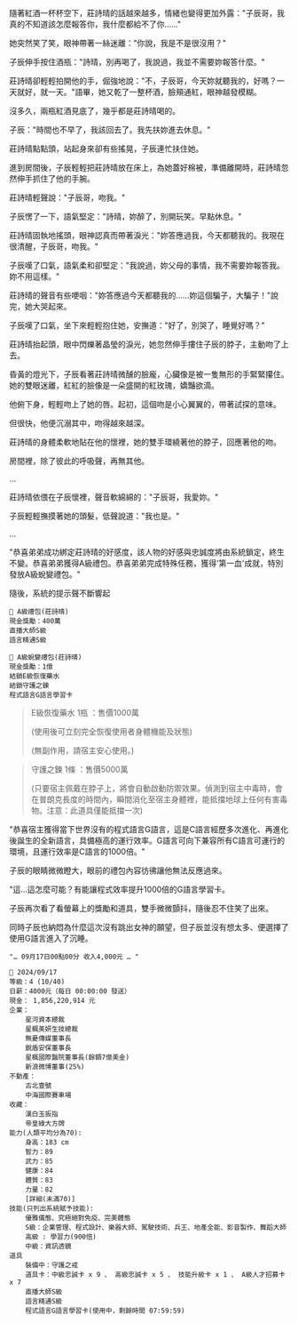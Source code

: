 隨著紅酒一杯杯空下，莊詩晴的話越來越多，情緒也變得更加外露："子辰哥，我真的不知道該怎麼報答你，我什麼都給不了你……"

她突然笑了笑，眼神帶著一絲迷離："你說，我是不是很沒用？"

子辰伸手按住酒瓶："詩晴，別再喝了，我說過，我並不需要妳報答什麼。"

莊詩晴卻輕輕拍開他的手，倔強地說："不，子辰哥，今天妳就聽我的，好嗎？一天就好，就一天。"語畢，她又乾了一整杯酒，臉頰通紅，眼神越發模糊。

沒多久，兩瓶紅酒見底了，幾乎都是莊詩晴喝的。

子辰："時間也不早了，我該回去了。我先扶妳進去休息。"

莊詩晴點點頭，站起身來卻有些搖晃，子辰連忙扶住她。

進到房間後，子辰輕輕把莊詩晴放在床上，為她蓋好棉被，準備離開時，莊詩晴忽然伸手抓住了他的手腕。

莊詩晴輕聲說："子辰哥，吻我。"

子辰愣了一下，語氣堅定："詩晴，妳醉了，別開玩笑。早點休息。"

莊詩晴固執地搖頭，眼神認真而帶著淚光："妳答應過我，今天都聽我的。我現在很清醒，子辰哥，吻我。"

子辰嘆了口氣，語氣柔和卻堅定："我說過，妳父母的事情，我不需要妳報答我。妳不用這樣。"

莊詩晴的聲音有些哽咽："妳答應過今天都聽我的……妳這個騙子，大騙子！"說完，她大哭起來。

子辰嘆了口氣，坐下來輕輕抱住她，安撫道："好了，別哭了，睡覺好嗎？"

莊詩晴抬起頭，眼中閃爍著晶瑩的淚光，她忽然伸手摟住子辰的脖子，主動吻了上去。

昏黃的燈光下，子辰看著莊詩晴微醺的臉龐，心臟像是被一隻無形的手緊緊攥住。她的雙眼迷離，紅紅的臉像是一朵盛開的紅玫瑰，嬌豔欲滴。

他俯下身，輕輕吻上了她的唇。起初，這個吻是小心翼翼的，帶著試探的意味。

但很快，他便沉溺其中，吻得越來越深。

莊詩晴的身體柔軟地貼在他的懷裡，她的雙手環繞著他的脖子，回應著他的吻。

房間裡，除了彼此的呼吸聲，再無其他。

...

莊詩晴依偎在子辰懷裡，聲音軟綿綿的："子辰哥，我愛妳。"

子辰輕輕撫摸著她的頭髮，低聲說道："我也是。"

...

"恭喜弟弟成功綁定莊詩晴的好感度，該人物的好感與忠誠度將由系統鎖定，終生不變。恭喜弟弟獲得A級禮包。恭喜弟弟完成特殊任務，獲得'第一血'成就，特別發放A級蛻變禮包。"

隨後，系統的提示聲不斷響起

```
🎁 A級禮包(莊詩晴)
現金獎勵：400萬
直播大師S級
語言精通S級
```

```
🎁 A級蛻變禮包(莊詩晴)
現金獎勵：1億
結鎖E級恢復藥水
結鎖守護之鍊
程式語言G語言學習卡
```

>E級恢復藥水 1瓶 ：售價1000萬
>
>(使用後可立刻完全恢復使用者身體機能及狀態)
>
>(無副作用，請宿主安心使用。)


>守護之鍊 1條 ：售價5000萬
>
>(只要宿主佩戴在脖子上，將會自動啟動防禦效果。偵測到宿主中毒時，會在普朗克長度的時間內，瞬間消化至宿主身體裡，能抵擋地球上任何有害毒物。注意：此道具僅能抵擋一次)


"恭喜宿主獲得當下世界沒有的程式語言G語言，這是C語言經歷多次進化、再進化後誕生的全新語言，具備極高的運行效率。G語言可向下兼容所有C語言可運行的環境，且運行效率是C語言的1000倍。"

子辰的眼睛微微瞪大，眼前的禮包內容彷彿讓他無法反應過來。

"這…這怎麼可能？有能讓程式效率提升1000倍的G語言學習卡。

子辰再次看了看螢幕上的獎勵和道具，雙手微微顫抖，隨後忍不住笑了出來。

同時子辰也納悶為什麼這次沒有跳出女神的願望，但子辰並沒有想太多、便選擇了使用G語言進入了沉睡。

`"… 09月17日00點00分 收入4,000元 … "`

```
📰 2024/09/17
等級：4 (10/40)
日薪：4000元（每日 00:00:00 發送）
現金： 1,856,220,914 元
企業：
    星河資本總裁
    星楓美妍生技總裁
    無憂傳媒董事長
    銳盾安保董事長
    星楓國際醫院董事長(餘額7億美金)
    新浪微博董事(25%)
不動產：
    古北壹號
    中海國際賽車場
收藏：
    漢白玉扳指
    帝皇綠大方牌
能力(人類平均分為70):
    身高：183 cm
    智力：89
    武力：85
    健康：84
    體質：83
    力量：82
    [詳細(未滿70)]
技能(只列出系統賦予技能):
    優雅儀態、究極絕對免疫、完美體態
    S級：企業管理、程式設計、樂器大師、駕駛技術、兵王、地產全能、影音製作、舞蹈大師
    高級 : 學習力(900倍)
    中級：資訊透鏡
道具
    裝備中：守護之戒
    道具卡：中級忠誠卡 x 9 、 高級忠誠卡 x 5 、 技能升級卡 x 1 、 A級人才招募卡 x 7
    直播大師S級
    語言精通S級
    程式語言G語言學習卡(使用中，剩餘時間 07:59:59)
```
 